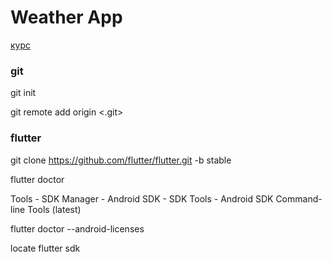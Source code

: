 # Weather App

[курс](https://gitlab.com/Erthela/fourth-mobile-dev)


### git

git init

git remote add origin <.git>

###  flutter

git clone https://github.com/flutter/flutter.git -b stable

flutter doctor

Tools - SDK Manager - Android SDK - SDK Tools - Android SDK Command-line Tools (latest)

flutter doctor --android-licenses

locate flutter sdk